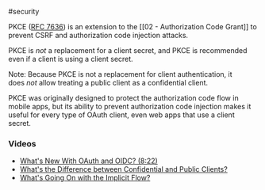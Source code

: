 #security 

PKCE ([RFC 7636](http://tools.ietf.org/html/rfc7636)) is an extension to the [[02 - Authorization Code Grant]] to prevent CSRF and authorization code injection attacks.

PKCE is _not_ a replacement for a client secret, and PKCE is recommended even if a client is using a client secret.

Note: Because PKCE is not a replacement for client authentication, it does _not_ allow treating a public client as a confidential client.

PKCE was originally designed to protect the authorization code flow in mobile apps, but its ability to prevent authorization code injection makes it useful for every type of OAuth client, even web apps that use a client secret.

### Videos

-   [What's New With OAuth and OIDC? (8:22)](https://www.youtube.com/watch?v=g_aVPdwBTfw&t=500s)
-   [What's the Difference between Confidential and Public Clients?](https://www.youtube.com/watch?v=5cQNwifDq1U)
-   [What's Going On with the Implicit Flow?](https://www.youtube.com/watch?v=CHzERullHe8)